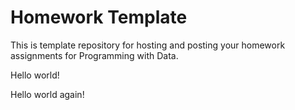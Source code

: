 # Homework Template

This is template repository for hosting and posting your homework assignments for Programming with Data.

Hello world! 

Hello world again!

